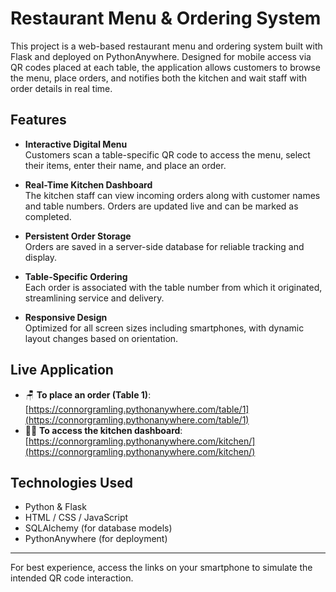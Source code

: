 # Restaurant Menu & Ordering System

This project is a web-based restaurant menu and ordering system built with Flask and deployed on PythonAnywhere. Designed for mobile access via QR codes placed at each table, the application allows customers to browse the menu, place orders, and notifies both the kitchen and wait staff with order details in real time.

## Features

- **Interactive Digital Menu**  
  Customers scan a table-specific QR code to access the menu, select their items, enter their name, and place an order.

- **Real-Time Kitchen Dashboard**  
  The kitchen staff can view incoming orders along with customer names and table numbers. Orders are updated live and can be marked as completed.

- **Persistent Order Storage**  
  Orders are saved in a server-side database for reliable tracking and display.

- **Table-Specific Ordering**  
  Each order is associated with the table number from which it originated, streamlining service and delivery.

- **Responsive Design**  
  Optimized for all screen sizes including smartphones, with dynamic layout changes based on orientation.

## Live Application

- 🪑 **To place an order (Table 1)**: [https://connorgramling.pythonanywhere.com/table/1](https://connorgramling.pythonanywhere.com/table/1)  
- 👨‍🍳 **To access the kitchen dashboard**: [https://connorgramling.pythonanywhere.com/kitchen/](https://connorgramling.pythonanywhere.com/kitchen/)

## Technologies Used

- Python & Flask  
- HTML / CSS / JavaScript  
- SQLAlchemy (for database models)  
- PythonAnywhere (for deployment)

---

For best experience, access the links on your smartphone to simulate the intended QR code interaction.

